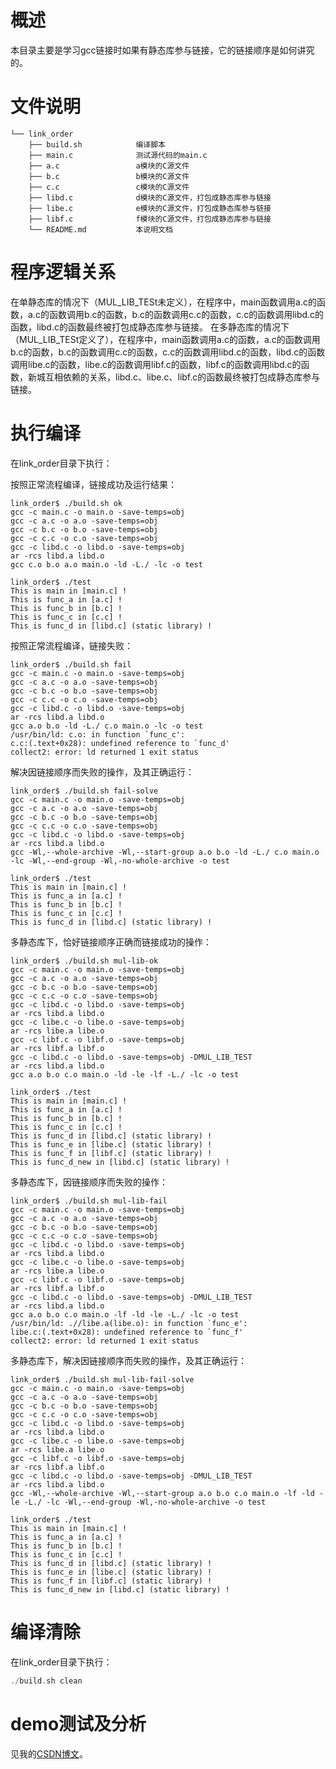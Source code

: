 # 概述

本目录主要是学习gcc链接时如果有静态库参与链接，它的链接顺序是如何讲究的。

# 文件说明

```shell
└── link_order
    ├── build.sh 			编译脚本
    ├── main.c 				测试源代码的main.c
    ├── a.c 				a模块的C源文件
    ├── b.c 				b模块的C源文件
    ├── c.c 				c模块的C源文件
    ├── libd.c 				d模块的C源文件，打包成静态库参与链接
    ├── libe.c 				e模块的C源文件，打包成静态库参与链接
    ├── libf.c 				f模块的C源文件，打包成静态库参与链接
    └── README.md 			本说明文档
```

# 程序逻辑关系

在单静态库的情况下（MUL_LIB_TESt未定义），在程序中，main函数调用a.c的函数，a.c的函数调用b.c的函数，b.c的函数调用c.c的函数，c.c的函数调用libd.c的函数，libd.c的函数最终被打包成静态库参与链接。
在多静态库的情况下（MUL_LIB_TESt定义了），在程序中，main函数调用a.c的函数，a.c的函数调用b.c的函数，b.c的函数调用c.c的函数，c.c的函数调用libd.c的函数，libd.c的函数调用libe.c的函数，libe.c的函数调用libf.c的函数，libf.c的函数调用libd.c的函数，新城互相依赖的关系，libd.c、libe.c、libf.c的函数最终被打包成静态库参与链接。

# 执行编译

在link_order目录下执行：

按照正常流程编译，链接成功及运行结果：
```shell
link_order$ ./build.sh ok
gcc -c main.c -o main.o -save-temps=obj
gcc -c a.c -o a.o -save-temps=obj
gcc -c b.c -o b.o -save-temps=obj
gcc -c c.c -o c.o -save-temps=obj
gcc -c libd.c -o libd.o -save-temps=obj
ar -rcs libd.a libd.o
gcc c.o b.o a.o main.o -ld -L./ -lc -o test

link_order$ ./test 
This is main in [main.c] !
This is func_a in [a.c] !
This is func_b in [b.c] !
This is func_c in [c.c] !
This is func_d in [libd.c] (static library) !
```

按照正常流程编译，链接失败：
```shell
link_order$ ./build.sh fail
gcc -c main.c -o main.o -save-temps=obj
gcc -c a.c -o a.o -save-temps=obj
gcc -c b.c -o b.o -save-temps=obj
gcc -c c.c -o c.o -save-temps=obj
gcc -c libd.c -o libd.o -save-temps=obj
ar -rcs libd.a libd.o
gcc a.o b.o -ld -L./ c.o main.o -lc -o test
/usr/bin/ld: c.o: in function `func_c':
c.c:(.text+0x28): undefined reference to `func_d'
collect2: error: ld returned 1 exit status
```

解决因链接顺序而失败的操作，及其正确运行：

```shell
link_order$ ./build.sh fail-solve
gcc -c main.c -o main.o -save-temps=obj
gcc -c a.c -o a.o -save-temps=obj
gcc -c b.c -o b.o -save-temps=obj
gcc -c c.c -o c.o -save-temps=obj
gcc -c libd.c -o libd.o -save-temps=obj
ar -rcs libd.a libd.o
gcc -Wl,--whole-archive -Wl,--start-group a.o b.o -ld -L./ c.o main.o -lc -Wl,--end-group -Wl,-no-whole-archive -o test

link_order$ ./test
This is main in [main.c] !
This is func_a in [a.c] !
This is func_b in [b.c] !
This is func_c in [c.c] !
This is func_d in [libd.c] (static library) !
```

多静态库下，恰好链接顺序正确而链接成功的操作：

```shell
link_order$ ./build.sh mul-lib-ok
gcc -c main.c -o main.o -save-temps=obj
gcc -c a.c -o a.o -save-temps=obj
gcc -c b.c -o b.o -save-temps=obj
gcc -c c.c -o c.o -save-temps=obj
gcc -c libd.c -o libd.o -save-temps=obj
ar -rcs libd.a libd.o
gcc -c libe.c -o libe.o -save-temps=obj
ar -rcs libe.a libe.o
gcc -c libf.c -o libf.o -save-temps=obj
ar -rcs libf.a libf.o
gcc -c libd.c -o libd.o -save-temps=obj -DMUL_LIB_TEST
ar -rcs libd.a libd.o
gcc a.o b.o c.o main.o -ld -le -lf -L./ -lc -o test

link_order$ ./test
This is main in [main.c] !
This is func_a in [a.c] !
This is func_b in [b.c] !
This is func_c in [c.c] !
This is func_d in [libd.c] (static library) !
This is func_e in [libe.c] (static library) !
This is func_f in [libf.c] (static library) !
This is func_d_new in [libd.c] (static library) !
```

多静态库下，因链接顺序而失败的操作：

```shell
link_order$ ./build.sh mul-lib-fail
gcc -c main.c -o main.o -save-temps=obj
gcc -c a.c -o a.o -save-temps=obj
gcc -c b.c -o b.o -save-temps=obj
gcc -c c.c -o c.o -save-temps=obj
gcc -c libd.c -o libd.o -save-temps=obj
ar -rcs libd.a libd.o
gcc -c libe.c -o libe.o -save-temps=obj
ar -rcs libe.a libe.o
gcc -c libf.c -o libf.o -save-temps=obj
ar -rcs libf.a libf.o
gcc -c libd.c -o libd.o -save-temps=obj -DMUL_LIB_TEST
ar -rcs libd.a libd.o
gcc a.o b.o c.o main.o -lf -ld -le -L./ -lc -o test
/usr/bin/ld: .//libe.a(libe.o): in function `func_e':
libe.c:(.text+0x28): undefined reference to `func_f'
collect2: error: ld returned 1 exit status
```

多静态库下，解决因链接顺序而失败的操作，及其正确运行：

```shell
link_order$ ./build.sh mul-lib-fail-solve
gcc -c main.c -o main.o -save-temps=obj
gcc -c a.c -o a.o -save-temps=obj
gcc -c b.c -o b.o -save-temps=obj
gcc -c c.c -o c.o -save-temps=obj
gcc -c libd.c -o libd.o -save-temps=obj
ar -rcs libd.a libd.o
gcc -c libe.c -o libe.o -save-temps=obj
ar -rcs libe.a libe.o
gcc -c libf.c -o libf.o -save-temps=obj
ar -rcs libf.a libf.o
gcc -c libd.c -o libd.o -save-temps=obj -DMUL_LIB_TEST
ar -rcs libd.a libd.o
gcc -Wl,--whole-archive -Wl,--start-group a.o b.o c.o main.o -lf -ld -le -L./ -lc -Wl,--end-group -Wl,-no-whole-archive -o test

link_order$ ./test
This is main in [main.c] !
This is func_a in [a.c] !
This is func_b in [b.c] !
This is func_c in [c.c] !
This is func_d in [libd.c] (static library) !
This is func_e in [libe.c] (static library) !
This is func_f in [libf.c] (static library) !
This is func_d_new in [libd.c] (static library) !
```

# 编译清除

在link_order目录下执行：

```c
./build.sh clean
```

# demo测试及分析
见我的[CSDN博文](http://yyds.recan-li.cn)。